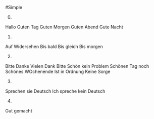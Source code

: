 #Simple

0.

Hallo
Guten Tag
Guten Morgen
Guten Abend
Gute Nacht

1.
Auf Widersehen
Bis bald
Bis gleich
Bis morgen

2.

Bitte
Danke
Vielen Dank
Bitte Schön
kein Problem
Schönen Tag noch
Schönes WOchenende
Ist in Ordnung
Keine Sorge

3.

Sprechen sie Deutsch
Ich spreche kein Deutsch

4.

Gut gemacht


